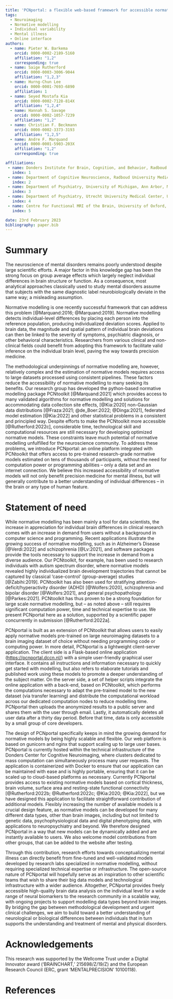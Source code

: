```yaml
---
title: 'PCNportal: a flexible web-based framework for accessible normative modelling'
tags:
  - Neuroimaging
  - Normative modelling
  - Individual variability
  - Mental illness
  - Online interface
authors:
  - name: Pieter W. Barkema
    orcid: 0000-0002-2189-5160
    affiliation: "1,2"
    corresponding: true
  - name: Saige Rutherford
    orcid: 0000-0003-3006-9044
    affiliation: "1,2,3"
  - name: Hurng-Chun Lee
    orcid: 0000-0001-7693-6890
    affiliation: 1
  - name: Seyed Mostafa Kia
    orcid: 0000-0002-7128-814X
    affiliation: "1,2,4"
  - name: Hannah S. Savage
    orcid: 0000-0002-1057-7239
    affiliation: "1,2"
  - name: Christian F. Beckmann
    orcid: 0000-0002-3373-3193
    affiliation: "1,2,5"
  - name: Andre F. Marquand
    orcid: 0000-0001-5903-203X
    affiliation: "1,2"
    corresponding: true

affiliations:
 - name: Donders Institute for Brain, Cognition, and Behavior, Radboud University, Nijmegen, the Netherlands
   index: 1
 - name: Department of Cognitive Neuroscience, Radboud University Medical Center, Nijmegen, the Netherlands
   index: 2
 - name: Department of Psychiatry, University of Michigan, Ann Arbor, MI, USA
   index: 3
 - name: Department of Psychiatry, Utrecht University Medical Center, Utrecht, the Netherlands
   index: 4
 - name: Centre for Functional MRI of the Brain, University of Oxford, Oxford, UK
   index: 5

date: 23rd February 2023
bibliography: paper.bib
---
```


# Summary

The neuroscience of mental disorders remains poorly understood despite large scientific efforts. A major factor in this knowledge gap has been the strong focus on group average effects which largely neglect individual differences in brain structure or function. As a consequence, most analytical approaches classically used to study mental disorders assume that subjects with the same diagnostic label neurobiologically deviate in the same way; a misleading assumption. 

Normative modelling is one recently successful framework that can address this problem [@Marquand:2016; @Marquand:2019]. Normative modelling detects individual-level differences by placing each person into the reference population, producing individualized deviation scores. Applied to brain data, the magnitude and spatial pattern of individual brain deviations can then be linked to the severity of symptoms, psychiatric diagnosis, or other behavioral characteristics. Researchers from various clinical and non-clinical fields could benefit from adopting this framework to facilitate valid inference on the individual brain level, paving the way towards precision medicine.

The methodological underpinnings of normative modelling are, however, relatively complex and the estimation of normative models requires access to large datasets processed using consistent pipelines. These factors reduce the accessibility of normative modelling to many seeking its benefits. Our research group has developed the python-based normative modelling package PCNtoolkit [@Marquand:2021] which provides access to many validated algorithms for normative modelling and solutions for accommodating data collection site effects, [@Kia:2020] non-Gaussian data distributions [@Fraza:2021; @de_Boer:2022; @Dinga:2021], federated model estimation [@Kia:2022] and other statistical problems in a consistent and principled way. Despite efforts to make the PCNtoolkit more accessible  [@Rutherford:2022c], considerable time, technological skill and computational resources are still necessary for developing optimized normative models. These constraints leave much potential of normative modelling unfulfilled for the neuroscience community. To address these problems, we introduce PCNportal: an online platform integrated with PCNtoolkit that offers access to pre-trained research-grade normative models estimated on tens of thousands of participants, without the need for computation power or programming abilities – only a data set and an internet connection. We believe this increased accessibility of normative models will not only benefit precision medicine for mental illness, but will generally contribute to a better understanding of individual differences – in the brain or any type of human feature. 

# Statement of need

While normative modelling has been mainly a tool for data scientists, the increase in appreciation for individual brain differences in clinical research comes with an increase in demand from users without a background in computer science and programming. Recent applications illustrate the growing success of normative modelling, such as in Alzheimer’s Disease [@Verdi:2022] and schizophrenia [@Lv:2021], and software packages provide the tools necessary to support the increase in demand from a diverse audience. Our PCNtoolkit, for example, has been used to research individuals with autism spectrum disorder, where normative models revealed highly individualized brain development trajectories that cannot be captured by classical ‘case-control’ (group-average) studies [@Zabihi:2019]. PCNtoolkit has also been used for stratifying attention-deficit/hyperactivity disorder (ADHD) [@Wolfers:2020], schizophrenia and bipolar disorder [@Wolfers:2021], and general psychopathology [@Parkes:2021]. PCNtoolkit has thus proven to be a strong foundation for large scale normative modelling, but – as noted above – still requires significant computation power, time and technical expertise to use. We present PCNportal here as a solution, supported by a scientific paper concurrently in submission [@Rutherford:2022a].

PCNportal is built as an extension of PCNtoolkit that allows users to easily apply normative models pre-trained on large neuroimaging datasets to a brain imaging dataset of choice without needing programming code or computing power. In more detail, PCNportal is a lightweight client-server application. The client side is a Flask-based online application (https://pcnportal.dccn.nl/) with a simple user-friendly graphical user interface. It contains all instructions and information necessary to quickly get started with modelling, but also refers to elaborate tutorials and published work using these models to promote a deeper understanding of the subject matter. On the server side, a set of helper scripts integrate the online application with a back-end, based on PCNtoolkit, which performs the computations necessary to adapt the pre-trained model to the new dataset (via transfer learning) and distribute the computational workload across our dedicated computation nodes to reduce modelling time. PCNportal then uploads the anonymized results to a public server and shares them with the user through email. Lastly, it automatically deletes all user data after a thirty day period. Before that time, data is only accessible by a small group of core developers.

The design of PCNportal specifically keeps in mind the growing demand for normative models by being highly scalable and flexible. Our web platform is based on gunicorn and nginx that support scaling up to large user bases. PCNportal is currently hosted within the technical infrastructure of the Donders Center for Cognitive Neuroimaging, where clusters dedicated to mass computation can simultaneously process many user requests. The application is containerized with Docker to ensure that our application can be maintained with ease and is highly portable, ensuring that it can be scaled up to cloud-based platforms as necessary. Currently PCNportal provides access to existing normative models based on cortical thickness, brain volume, surface area and resting-state functional connectivity [@Rutherford:2022b; @Rutherford:2022c; @Kia:2020; @Kia:2022], but we have designed this application to facilitate straightforward contribution of additional models. Flexibly increasing the number of available models is a crucial design feature, as normative models can be developed for many different data types, other than brain images, including but not limited to genetic data, psychophysiological data and digital phenotyping data, with applications to neuropsychiatry and beyond. We therefore designed PCNportal in a way that new models can be dynamically added and are instantly available to users. We also welcome model contributions from other groups, that can be added to the website after testing.

Through this contribution, research efforts towards conceptualizing mental illness can directly benefit from fine-tuned and well-validated models developed by research labs specialized in normative modelling, without requiring specialized technical expertise or infrastructure. The open-source nature  of PCNportal will hopefully serve as an inspiration to other scientific teams that wish to share their big data models and technological infrastructure with a wider audience. Altogether, PCNportal provides freely accessible high-quality brain data  analysis on the individual level for a wide range of neural biomarkers to the research community in a scalable way, with ongoing projects to support modelling data types beyond brain images. By bridging the gap between methodological development and urgent clinical challenges, we aim to build toward a better understanding of neurological or biological differences between individuals that in turn supports the understanding and treatment of mental and physical disorders. 

# Acknowledgements

This research was supported by the Wellcome Trust under a Digital Innovator award (‘BRAINCHART,’ 215698/Z/19/Z)  and the European Research Council (ERC, grant ‘MENTALPRECISION’ 10100118).

# References